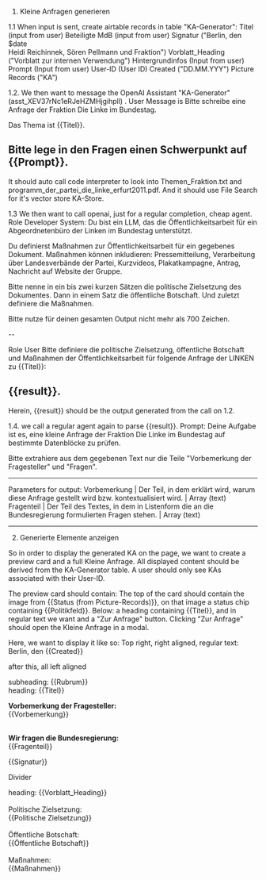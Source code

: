 1. Kleine Anfragen generieren

1.1 When input is sent, create airtable records in table "KA-Generator":
Titel (input from user)
Beteiligte MdB (input from user)
Signatur ("Berlin, den $date <br> Heidi Reichinnek, Sören Pellmann und Fraktion")
Vorblatt_Heading ("Vorblatt zur internen Verwendung")
Hintergrundinfos (Input from user)
Prompt (Input from user)
User-ID (User ID)
Created ("DD.MM.YYY")
Picture Records ("KA")

1.2. We then want to message the OpenAI Assistant "KA-Generator" (asst_XEV37rNc1eRJeHZMHjgihpll)
.
User Message is Bitte schreibe eine Anfrage der Fraktion Die Linke im Bundestag.

Das Thema ist {{Titel}}.

Bitte lege in den Fragen einen Schwerpunkt auf {{Prompt}}.
--
It should auto call code interpreter to look into Themen_Fraktion.txt and programm_der_partei_die_linke_erfurt2011.pdf. And it should use File Search for it's vector store KA-Store.

1.3 We then want to call openai, just for a regular completion, cheap agent.
Role Developer System:
Du bist ein LLM, das die Öffentlichkeitsarbeit für ein Abgeordnetenbüro der Linken im Bundestag unterstützt.

Du definierst Maßnahmen zur Öffentlichkeitsarbeit für ein gegebenes Dokument. Maßnahmen können inkludieren: Pressemitteilung, Verarbeitung über Landesverbände der Partei, Kurzvideos, Plakatkampagne, Antrag, Nachricht auf Website der Gruppe.

Bitte nenne in ein bis zwei kurzen Sätzen die politische Zielsetzung des Dokumentes. Dann in einem Satz die öffentliche Botschaft. Und zuletzt definiere die Maßnahmen.

Bitte nutze für deinen gesamten Output nicht mehr als 700 Zeichen.

--

Role User
Bitte definiere die politische Zielsetzung, öffentliche Botschaft und Maßnahmen der Öffentlichkeitsarbeit für folgende Anfrage der LINKEN zu {{Titel}}:

{{result}}.
--
Herein, {{result}} should be the output generated from the call on 1.2.

1.4. we call a regular agent again to parse {{result}}.
Prompt: Deine Aufgabe ist es, eine kleine Anfrage der Fraktion Die Linke im Bundestag auf bestimmte Datenblöcke zu prüfen. 

Bitte extrahiere aus dem gegebenen Text nur die Teile "Vorbemerkung der Fragesteller" und "Fragen".

---

Parameters for output:
Vorbemerkung | Der Teil, in dem erklärt wird, warum diese Anfrage gestellt wird bzw. kontextualisiert wird. | Array (text)
Fragenteil | Der Teil des Textes, in dem in Listenform die an die Bundesregierung formulierten Fragen stehen. | Array (text)


---

2. Generierte Elemente anzeigen

So in order to display the generated KA on the page, we want to create a preview card and a full Kleine Anfrage. All displayed content should be derived from the KA-Generator table. A user should only see KAs associated with their User-ID.

The preview card should contain:
The top of the card should contain the image from {{Status (from Picture-Records)}}, on that image a status chip containing {{Politikfeld}}. Below: a heading containing {{Titel}}, and in regular text we want  and a "Zur Anfrage" button. Clicking "Zur Anfrage" should open the Kleine Anfrage in a modal. 

Here, we want to display it like so:
Top right, right aligned, regular text: Berlin, den {{Created}}

after this, all left aligned

subheading: {{Rubrum}} <br>
heading: {{Titel}} <br>

<b>Vorbemerkung der Fragesteller:</b><br>
{{Vorbemerkung}}<br><br>

<b>Wir fragen die Bundesregierung:</b><br>
{{Fragenteil}}<br>

{{Signatur}}

Divider

heading: {{Vorblatt_Heading}}<br><br>
Politische Zielsetzung:<br> {{Politische Zielsetzung}}<br><br>
Öffentliche Botschaft:<br> {{Öffentliche Botschaft}}<br><br>
Maßnahmen:<br> {{Maßnahmen}}<br>



